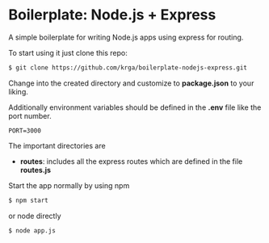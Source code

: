 # Boilerplate: Node.js + Express

A simple boilerplate for writing Node.js apps using express for routing.

To start using it just clone this repo:

``` bash
$ git clone https://github.com/krga/boilerplate-nodejs-express.git
```

Change into the created directory and customize to **package.json** to your liking.

Additionally environment variables should be defined in the **.env** file like the port number. 

``` 
PORT=3000
```

The important directories are

- **routes**: includes all the express routes which are defined in the file **routes.js**

Start the app normally by using npm 

``` bash
$ npm start
```

or node directly

``` bash
$ node app.js
```